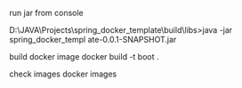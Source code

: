 run jar from console

D:\JAVA\Projects\spring_docker_template\build\libs>java -jar spring_docker_templ
ate-0.0.1-SNAPSHOT.jar

build docker image
docker build -t boot .  

check images
docker images